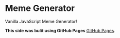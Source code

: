 # Meme Generator

Vanilla JavaScript Meme Generator!

**This side was bulit using GitHub Pages** [GitHub Pages](https://mateusz0612.github.io/MemGenerator/).
